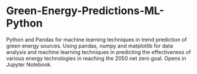 # Green-Energy-Predictions-ML-Python
Python and Pandas for machine learning techniques in trend prediction of green energy sources.
Using pandas, numpy and matplotlib for data analysis and machine learning techniques
in predicting the effectiveness of various energy technologies in reaching
the 2050 net zero goal.
Opens in Jupyter Notebook.
